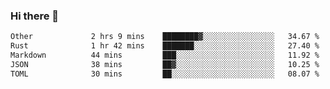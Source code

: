 ### Hi there 👋

<!--
**WShiBin/WShiBin** is a ✨ _special_ ✨ repository because its `README.md` (this file) appears on your GitHub profile.

Here are some ideas to get you started:

- 🔭 I’m currently working on ...
- 🌱 I’m currently learning ...
- 👯 I’m looking to collaborate on ...
- 🤔 I’m looking for help with ...
- 💬 Ask me about ...
- 📫 How to reach me: ...
- 😄 Pronouns: ...
- ⚡ Fun fact: ...
-->

<!--START_SECTION:waka-->

```txt
Other             2 hrs 9 mins    ████████▓░░░░░░░░░░░░░░░░   34.67 %
Rust              1 hr 42 mins    ███████░░░░░░░░░░░░░░░░░░   27.40 %
Markdown          44 mins         ███░░░░░░░░░░░░░░░░░░░░░░   11.92 %
JSON              38 mins         ██▓░░░░░░░░░░░░░░░░░░░░░░   10.25 %
TOML              30 mins         ██░░░░░░░░░░░░░░░░░░░░░░░   08.07 %
```

<!--END_SECTION:waka-->
